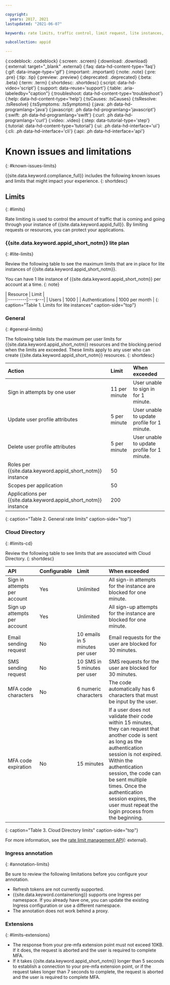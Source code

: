 ```yaml
---

copyright:
  years: 2017, 2021
lastupdated: "2021-06-07"

keywords: rate limits, traffic control, limit request, lite instances, per minute, per instance, per user, limits

subcollection: appid

---
```


{:codeblock: .codeblock}
{:screen: .screen}
{:download: .download}
{:external: target="_blank" .external}
{:faq: data-hd-content-type='faq'}
{:gif: data-image-type='gif'}
{:important: .important}
{:note: .note}
{:pre: .pre}
{:tip: .tip}
{:preview: .preview}
{:deprecated: .deprecated}
{:beta: .beta}
{:term: .term}
{:shortdesc: .shortdesc}
{:script: data-hd-video='script'}
{:support: data-reuse='support'}
{:table: .aria-labeledby="caption"}
{:troubleshoot: data-hd-content-type='troubleshoot'}
{:help: data-hd-content-type='help'}
{:tsCauses: .tsCauses}
{:tsResolve: .tsResolve}
{:tsSymptoms: .tsSymptoms}
{:java: .ph data-hd-programlang='java'}
{:javascript: .ph data-hd-programlang='javascript'}
{:swift: .ph data-hd-programlang='swift'}
{:curl: .ph data-hd-programlang='curl'}
{:video: .video}
{:step: data-tutorial-type='step'}
{:tutorial: data-hd-content-type='tutorial'}
{:ui: .ph data-hd-interface='ui'}
{:cli: .ph data-hd-interface='cli'}
{:api: .ph data-hd-interface='api'}


# Known issues and limitations
{: #known-issues-limits}

{{site.data.keyword.compliance_full}} includes the following known issues and limits that might impact your experience.
{: shortdesc}


## Limits
{: #limits}

Rate limiting is used to control the amount of traffic that is coming and going through your instance of {{site.data.keyword.appid_full}}. By limiting requests or resources, you can protect your applications.


### {{site.data.keyword.appid_short_notm}} lite plan
{: #lite-limits}

Review the following table to see the maximum limits that are in place for lite instances of {{site.data.keyword.appid_short_notm}}.

You can have 1 lite instance of {{site.data.keyword.appid_short_notm}} per account at a time.
{: note}

| Resource | Limit |  
|:---------|:---s---| 
| Users | 1000 |
| Authentications | 1000 per month |
{: caption="Table 1. Limits for lite instances" caption-side="top"}

### General
{: #general-limits}

The following table lists the maximum per user limits for {{site.data.keyword.appid_short_notm}} resources and the blocking period when the limits are exceeded. These limits apply to any user who can create {{site.data.keyword.appid_short_notm}} resources.
{: shortdesc}

| Action | Limit | When exceeded |
|:-------|:------|:--------------|
| Sign in attempts by one user | 11 per minute | User unable to sign in for 1 minute. |
| Update user profile attributes | 5 per minute | User unable to update profile for 1 minute. |
| Delete user profile attributes | 5 per minute | User unable to update profile for 1 minute. |
| Roles per {{site.data.keyword.appid_short_notm}} instance | 50 |   |
| Scopes per application | 50 |   |
| Applications per {{site.data.keyword.appid_short_notm}} instance | 200 |   | 
{: caption="Table 2. General rate limits" caption-side="top"}



### Cloud Directory
{: #limits-cd}

Review the following table to see limits that are associated with Cloud Directory.
{: shortdesc}

| API | Configurable | Limit | When exceeded |
|:----|:-------------|:------|:------------- | 
| Sign in attempts per account | Yes | Unlimited | All sign-in attempts for the instance are blocked for one minute. |
| Sign up attempts per account | Yes | Unlimited | All sign-up attempts for the instance are blocked for one minute. |
| Email sending request | No | 10 emails in 5 minutes per user | Email requests for the user are blocked for 30 minutes. |
| SMS sending request | No | 10 SMS in 5 minutes per user | SMS requests for the user are blocked for 30 minutes. | 
| MFA code characters | No | 6 numeric characters | The code automatically has 6 characters that must be input by the user. | 
| MFA code expiration | No | 15 minutes | If a user does not validate their code within 15 minutes, they can request that another code is sent as long as the authentication session is not expired. Within the authentication session, the code can be sent multiple times. Once the authentication session expires, the user must repeat the login process from the beginning. |
{: caption="Table 3. Cloud Directory limits" caption-side="top"}

For more information, see the [rate limit management API](https://us-south.appid.cloud.ibm.com/swagger-ui/#/Management%20API%20-%20Config/mgmt.updateRateLimitConfig){: external}.


### Ingress annotation
{: #annotation-limits}

Be sure to review the following limitations before you configure your annotation.

* Refresh tokens are not currently supported.
* {{site.data.keyword.containerlong}} supports one Ingress per namespace. If you already have one, you can update the existing Ingress configuration or use a different namespace.
* The annotation does not work behind a proxy.


### Extensions
{: #limits-extensions}

* The response from your pre-mfa extension point must not exceed 10KB. If it does, the request is aborted and the user is required to complete MFA.
* If it takes {{site.data.keyword.appid_short_notm}} longer than 5 seconds to establish a connection to your pre-mfa extension point, or if the request takes longer than 7 seconds to complete, the request is aborted and the user is required to complete MFA.
